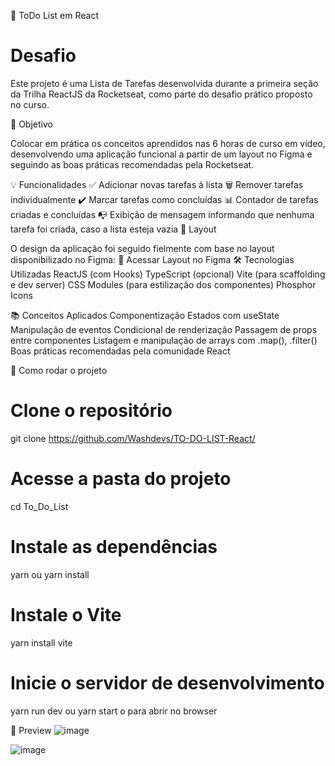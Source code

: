 📝 ToDo List em React
# Desafio

Este projeto é uma Lista de Tarefas desenvolvida durante a primeira seção da Trilha ReactJS da Rocketseat, como parte do desafio prático proposto no curso.

🎯 Objetivo

Colocar em prática os conceitos aprendidos nas 6 horas de curso em vídeo, desenvolvendo uma aplicação funcional a partir de um layout no Figma e seguindo as boas práticas recomendadas pela Rocketseat.

💡 Funcionalidades
✅ Adicionar novas tarefas à lista
🗑️ Remover tarefas individualmente
✔️ Marcar tarefas como concluídas
📊 Contador de tarefas criadas e concluídas
📭 Exibição de mensagem informando que nenhuma tarefa foi criada, caso a lista esteja vazia
📐 Layout

O design da aplicação foi seguido fielmente com base no layout disponibilizado no Figma:
🔗 Acessar Layout no Figma
🛠️ Tecnologias Utilizadas
ReactJS (com Hooks)
TypeScript (opcional)
Vite (para scaffolding e dev server)
CSS Modules (para estilização dos componentes)
Phosphor Icons

📚 Conceitos Aplicados
Componentização
Estados com useState
Manipulação de eventos
Condicional de renderização
Passagem de props entre componentes
Listagem e manipulação de arrays com .map(), .filter()
Boas práticas recomendadas pela comunidade React

🚀 Como rodar o projeto
# Clone o repositório
git clone https://github.com/Washdevs/TO-DO-LIST-React/

# Acesse a pasta do projeto
cd To_Do_List

# Instale as dependências
yarn ou yarn install

# Instale o Vite
yarn install vite

# Inicie o servidor de desenvolvimento
yarn run dev ou yarn start
o para abrir no browser

📸 Preview
![image](https://github.com/user-attachments/assets/433fd70a-0e5d-4a43-9e41-6e3118a02184)

![image](https://github.com/user-attachments/assets/faaab470-f1fa-4d7f-99a0-eddd033621ff)
